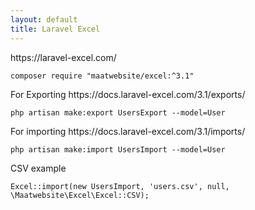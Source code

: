 ```yaml
---
layout: default
title: Laravel Excel
---
```


<p>https://laravel-excel.com/</p>

```
composer require "maatwebsite/excel:^3.1"
```

<p>For Exporting https://docs.laravel-excel.com/3.1/exports/</p>

```
php artisan make:export UsersExport --model=User
```

<p>For importing https://docs.laravel-excel.com/3.1/imports/</p>

```
php artisan make:import UsersImport --model=User
```

<p>CSV example</p>

```
Excel::import(new UsersImport, 'users.csv', null, \Maatwebsite\Excel\Excel::CSV);
```
